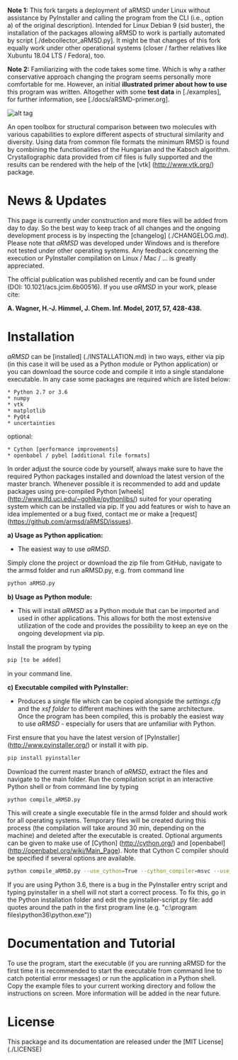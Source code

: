 **Note 1:**  This fork targets a deployment of aRMSD under Linux without
assistance by PyInstaller and calling the program from the CLI (i.e.,
option a) of the original description).  Intended for Linux Debian 9
(sid buster), the installation of the packages allowing aRMSD to work is
partially automated by script [./debcollector_aRMSD.py].  It might be
that changes of this fork equally work under other operational systems
(closer / farther relatives like Xubuntu 18.04 LTS / Fedora), too.

**Note 2:**  Familiarizing with the code takes some time.  Which is why
a rather conservative approach changing the program seems personally
more comfortable for me.  However, an initial **illustrated primer about
how to use** this program was written.  Altogether with some **test data** in
[./examples], for further information, see [./docs/aRSMD-primer.org].

![alt tag](./aRMSD_logo.png)

An open toolbox for structural comparison between two molecules with
various capabilities to explore different aspects of structural
similarity and diversity. Using data from common file formats the
minimum RMSD is found by combining the functionalities of the Hungarian
and the Kabsch algorithm. Crystallographic data provided from cif files
is fully supported and the results can be rendered with the help of the
[vtk] (http://www.vtk.org/) package.

# News & Updates
This page is currently under construction and more files will be added
from day to day. So the best way to keep track of all changes and the
ongoing development process is by inspecting the
[changelog] (./CHANGELOG.md). Please note that *aRMSD* was developed
under Windows and is therefore not tested under other operating systems.
Any feedback concerning the execution or PyInstaller compilation on
Linux / Mac / ... is greatly appreciated.

The official publication was published recently and can be found under
(DOI: 10.1021/acs.jcim.6b00516). If you use *aRMSD* in your work, please
cite: 

**A. Wagner, H.-J. Himmel, J. Chem. Inf. Model, 2017, 57, 428-438.**

# Installation
*aRMSD* can be [installed] (./INSTALLATION.md) in two ways, either via
pip (in this case it will be used as a Python module or Python
application) or you can download the source code and compile it into a
single standalone executable. In any case some packages are required
which are listed below:

    * Python 2.7 or 3.6
    * numpy
    * vtk
    * matplotlib
    * PyQt4
    * uncertainties

optional:

    * Cython [performance improvements]
    * openbabel / pybel [additional file formats]

In order adjust the source code by yourself, always make sure to have
the required Python packages installed and download the latest version
of the master branch. Whenever possible it is recommended to add and
update packages using pre-compiled Python
[wheels] (http://www.lfd.uci.edu/~gohlke/pythonlibs/) suited for your
operating system which can be installed via pip. If you add features or
wish to have an idea implemented or a bug fixed, contact me or make a
[request] (https://github.com/armsd/aRMSD/issues).

**a) Usage as Python application:**

- The easiest way to use *aRMSD*.

Simply clone the project or download the zip file from GitHub, navigate
to the armsd folder and run aRMSD.py, e.g. from command line

```bash
python aRMSD.py
```

**b) Usage as Python module:**

- This will install *aRMSD* as a Python module that can be imported and
used in other applications. This allows for both the most extensive
utilization of the code and provides the possibility to keep an eye on 
the ongoing development via pip.

Install the program by typing

```bash
pip [to be added]
```

in your command line.

**c) Executable compiled with PyInstaller:**

- Produces a single file which can be copied alongside the
*settings.cfg* and the *xsf folder* to different machines with the same
architecture. Once the program has been compiled, this is probably the
easiest way to use *aRMSD* - especially for users that are unfamiliar
with Python. 

First ensure that you have the latest version of
[PyInstaller] (http://www.pyinstaller.org/) or install it with pip.

```bash
pip install pyinstaller
```

Download the current master branch of *aRMSD*, extract the files and
navigate to the main folder. Run the compilation script in an
interactive Python shell or from command line by typing

```bash
python compile_aRMSD.py
```

This will create a single executable file in the armsd folder and should
work for all operating systems. Temporary files will be created during
this process (the compilation will take around 30 min, depending on the
machine) and deleted after the executable is created. Optional arguments
can be given to make use of [Cython] (http://cython.org/) and
[openbabel] (http://openbabel.org/wiki/Main_Page). Note that
Cython C compiler should be specified if several options are available.

```bash
python compile_aRMSD.py --use_cython=True --cython_compiler=msvc --use_openbabel=True --overwrite=True
```

If you are using Python 3.6, there is a bug in the PyInstaller entry
script and typing pyinstaller in a shell will not start a correct
process. To fix this, go in the Python installation folder and edit the
pyinstaller-script.py file: add quotes around the path in the first
program line (e.g. "c:\program files\python36\python.exe")) 

# Documentation and Tutorial
To use the program, start the executable (if you are running aRMSD for
the first time it is recommended to start the executable from command
line to catch potential error messages) or run the application in a
Python shell. Copy the example files to your current working directory
and follow the instructions on screen. More information will be added in
the near future.

# License
This package and its documentation are released under the
[MIT License] (./LICENSE)
